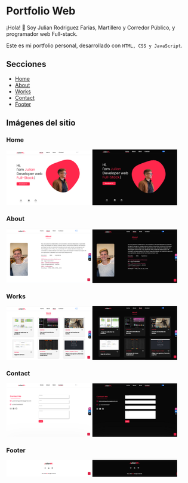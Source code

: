 # Portfolio Web

¡Hola! 👋 Soy Julian Rodriguez Farias, Martillero y Corredor Público, y programador web Full-stack.

Este es mi portfolio personal, desarrollado con ```HTML, CSS y JavaScript```.

## Secciones

- [Home](#home)
- [About](#about)
- [Works](#works)
- [Contact](#contact)
- [Footer](#footer)

## Imágenes del sitio

### Home

<img src="img/portfolio-light.png" alt="Home Light" width="45%"> <img src="img/portfolio-dark.png" alt="Home Light" width="45%">

### About

<img src="img/about-light.png" alt="About Light" width="45%"> <img src="img/about-dark.png" alt="About Dark" width="45%">

### Works

<img src="img/work-light.png" alt="Work Light" width="45%"> <img src="img/work-dark.png" alt="Work Dark" width="45%">


### Contact

<img src="img/contact-light.png" alt="Contact Light" width="45%"> <img src="img/contact-dark.png" alt="Contact Dark" width="45%">

### Footer

<img src="img/footer-light.png" alt="Footer Light" width="45%"> <img src="img/footer-dark.png" alt="Footer Dark" width="45%">


